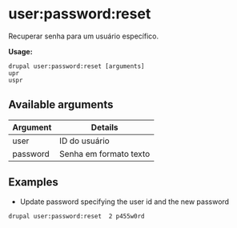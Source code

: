 # user:password:reset
Recuperar senha para um usuário específico.

**Usage:**
```
drupal user:password:reset [arguments]
upr
uspr
```

## Available arguments
Argument | Details
---------|-------------
user | ID do usuário
password | Senha em formato texto

## Examples
* Update password specifying the user id and the new password
```
drupal user:password:reset  2 p455w0rd
```
